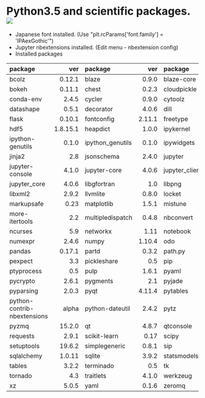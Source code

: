 Python3.5 and scientific packages. [![](https://badge.imagelayers.io/tsutomu7/scientific-python-3.5:latest.svg)](https://imagelayers.io/?images=tsutomu7/scientific-python-3.5:latest)
======

- Japanese font installed. (Use "plt.rcParams['font.family'] = 'IPAexGothic'")
- Jupyter nbextensions installed. (Edit menu - nbextension config)
- Installed packages

package|ver|package|ver|package|ver|package|ver
:--|--:|:--|--:|:--|--:|:--|--:
bcolz|0.12.1|blaze|0.9.0|blaze-core|0.9.0|blist|1.3.6
bokeh|0.11.1|chest|0.2.3|cloudpickle|0.1.1|conda|3.19.1
conda-env|2.4.5|cycler|0.9.0|cytoolz|0.7.5|dask|0.7.6
datashape|0.5.1|decorator|4.0.6|dill|0.2.4|fastcache|1.0.2
flask|0.10.1|fontconfig|2.11.1|freetype|2.5.5|h5py|2.5.0
hdf5|1.8.15.1|heapdict|1.0.0|ipykernel|4.2.2|ipython|4.1.1
ipython-genutils|0.1.0|ipython_genutils|0.1.0|ipywidgets|4.1.1|itsdangerous|0.24
jinja2|2.8|jsonschema|2.4.0|jupyter|1.0.0|jupyter-client|4.1.1
jupyter-console|4.1.0|jupyter-core|4.0.6|jupyter_client|4.1.1|jupyter_console|4.1.0
jupyter_core|4.0.6|libgfortran|1.0|libpng|1.6.17|libsodium|1.0.3
libxml2|2.9.2|llvmlite|0.8.0|locket|0.2.0|markdown|2.6.5
markupsafe|0.23|matplotlib|1.5.1|mistune|0.7.1|mkl|11.3.1
more-itertools|2.2|multipledispatch|0.4.8|nbconvert|4.1.0|nbformat|4.0.1
ncurses|5.9|networkx|1.11|notebook|4.1.0|numba|0.23.1
numexpr|2.4.6|numpy|1.10.4|odo|0.4.0|openssl|1.0.2f
pandas|0.17.1|partd|0.3.2|path.py|8.1.2|patsy|0.4.0
pexpect|3.3|pickleshare|0.5|pip|8.0.2|psutil|3.4.2
ptyprocess|0.5|pulp|1.6.1|pyaml|15.8.2|pycosat|0.6.1
pycrypto|2.6.1|pygments|2.1|pyjade|4.0.0|pymongo|3.0.3
pyparsing|2.0.3|pyqt|4.11.4|pytables|3.2.2|python|3.5.1
python-contrib-nbextensions|alpha|python-dateutil|2.4.2|pytz|2015.7|pyyaml|3.11
pyzmq|15.2.0|qt|4.8.7|qtconsole|4.1.1|readline|6.2
requests|2.9.1|scikit-learn|0.17|scipy|0.17.0|seaborn|0.7.0
setuptools|19.6.2|simplegeneric|0.8.1|sip|4.16.9|six|1.10.0
sqlalchemy|1.0.11|sqlite|3.9.2|statsmodels|0.6.1|sympy|0.7.6.1
tables|3.2.2|terminado|0.5|tk|8.5.18|toolz|0.7.4
tornado|4.3|traitlets|4.1.0|werkzeug|0.11.3|wheel|0.26.0
xz|5.0.5|yaml|0.1.6|zeromq|4.1.3|zlib|1.2.8

